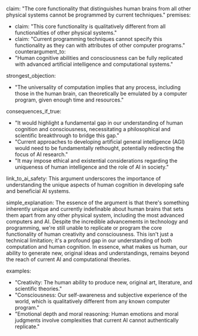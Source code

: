 claim: "The core functionality that distinguishes human brains from all other physical systems cannot be programmed by current techniques."
premises:
  - claim: "This core functionality is qualitatively different from all functionalities of other physical systems."
  - claim: "Current programming techniques cannot specify this functionality as they can with attributes of other computer programs."
counterargument_to:
  - "Human cognitive abilities and consciousness can be fully replicated with advanced artificial intelligence and computational systems."

strongest_objection:
  - "The universality of computation implies that any process, including those in the human brain, can theoretically be emulated by a computer program, given enough time and resources."

consequences_if_true:
  - "It would highlight a fundamental gap in our understanding of human cognition and consciousness, necessitating a philosophical and scientific breakthrough to bridge this gap."
  - "Current approaches to developing artificial general intelligence (AGI) would need to be fundamentally rethought, potentially redirecting the focus of AI research."
  - "It may impose ethical and existential considerations regarding the uniqueness of human intelligence and the role of AI in society."

link_to_ai_safety: This argument underscores the importance of understanding the unique aspects of human cognition in developing safe and beneficial AI systems.

simple_explanation: The essence of the argument is that there's something inherently unique and currently indefinable about human brains that sets them apart from any other physical system, including the most advanced computers and AI. Despite the incredible advancements in technology and programming, we're still unable to replicate or program the core functionality of human creativity and consciousness. This isn't just a technical limitation; it's a profound gap in our understanding of both computation and human cognition. In essence, what makes us human, our ability to generate new, original ideas and understandings, remains beyond the reach of current AI and computational theories.

examples:
  - "Creativity: The human ability to produce new, original art, literature, and scientific theories."
  - "Consciousness: Our self-awareness and subjective experience of the world, which is qualitatively different from any known computer program."
  - "Emotional depth and moral reasoning: Human emotions and moral judgments involve complexities that current AI cannot authentically replicate."
